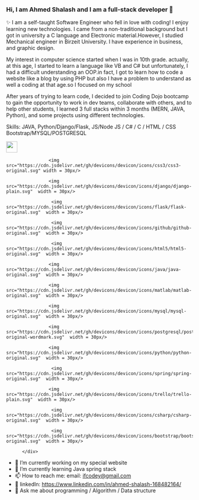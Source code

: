 ### Hi, I am Ahmed Shalash and I am a full-stack developer 👋

✨ I am a self-taught Software Engineer who fell in love with coding! I enjoy learning new technologies. I came from a non-traditional background but I got in university a C language and Electronic material.However, I studied Mechanical engineer in Birzeit University. I have experience in business, and graphic design.

My interest in computer science started when I was in 10th grade. actually, at this age, I started to learn a language like VB and C# but unfortunately, I had a difficult understanding an OOP.in fact, I got to learn how to code a website like a blog by using PHP but also I have a problem to understand as well a coding at that age.so I focused on my school 

After years of trying to learn code, I decided to join Coding Dojo bootcamp to gain the opportunity to work in dev teams, collaborate with others, and to help other students, I learned 3 full stacks within 3 months (MERN, JAVA, Python), and some projects using different technologies.

Skills: JAVA, Python/Django/Flask, JS/Node JS / C# / C / HTML / CSS Bootstrap/MYSQL/POSTGRESQL
<html>
          <div> 
                    <img src="https://cdn.jsdelivr.net/gh/devicons/devicon/icons/c/c-original.svg" width = 30px/>   
                    
                    <img src="https://cdn.jsdelivr.net/gh/devicons/devicon/icons/css3/css3-original.svg" width = 30px/>
                    
                    <img src="https://cdn.jsdelivr.net/gh/devicons/devicon/icons/django/django-plain.svg"  width = 30px/>
          
                     <img src="https://cdn.jsdelivr.net/gh/devicons/devicon/icons/flask/flask-original.svg"  width = 30px/>
          
                     <img src="https://cdn.jsdelivr.net/gh/devicons/devicon/icons/github/github-original.svg"  width = 30px/>
          
                     <img src="https://cdn.jsdelivr.net/gh/devicons/devicon/icons/html5/html5-original.svg"  width = 30px/>
          
                    <img src="https://cdn.jsdelivr.net/gh/devicons/devicon/icons/java/java-original.svg"  width = 30px/>
          
                    <img src="https://cdn.jsdelivr.net/gh/devicons/devicon/icons/matlab/matlab-original.svg"  width = 30px/>
          
                    <img src="https://cdn.jsdelivr.net/gh/devicons/devicon/icons/mysql/mysql-original.svg"  width = 30px/>
          
                    <img src="https://cdn.jsdelivr.net/gh/devicons/devicon/icons/postgresql/postgresql-original-wordmark.svg"  width = 30px/>
          
                    <img src="https://cdn.jsdelivr.net/gh/devicons/devicon/icons/python/python-original.svg"  width = 30px/>
          
                     <img src="https://cdn.jsdelivr.net/gh/devicons/devicon/icons/spring/spring-original.svg"  width = 30px/>
          
                    <img src="https://cdn.jsdelivr.net/gh/devicons/devicon/icons/trello/trello-plain.svg"  width = 30px/>
          
                     <img src="https://cdn.jsdelivr.net/gh/devicons/devicon/icons/csharp/csharp-original.svg"  width = 30px/>
          
                     <img src="https://cdn.jsdelivr.net/gh/devicons/devicon/icons/bootstrap/bootstrap-original.svg"  width = 30px/>
          
          </div>   

</html>
          

- 🔭 I’m currently working on my special website
- 🌱 I’m currently learning Java spring stack
- 📫 How to reach me: email: ifcodey@gmail.com
- 🔭 linkedIn: https://www.linkedin.com/in/ahmed-shalash-168482164/
- 💬 Ask me about programming / Algorithm / Data structure
